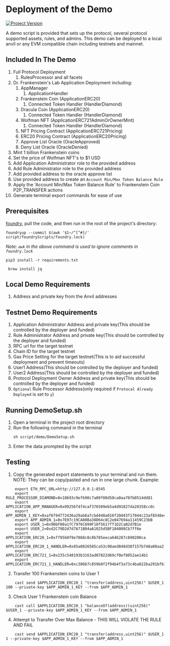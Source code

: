 # Deployment of the Demo 

[![Project Version][version-image]][version-url]

A demo script is provided that sets up the protocol, several protocol supported assets, rules, and admins. This demo can be deployed to a local anvil or any EVM compatible chain including testnets and mainnet.

## Included In The Demo

1. Full Protocol Deployment
   1. RulesProcessor and all facets
2. Dr. Frankenstein's Lab Application Deployment including:
   1. AppManager
      1. ApplicationHandler
   2. Frankenstein Coin (ApplicationERC20)
      1. Connected Token Handler (HandlerDiamond)
   3. Dracula Coin (ApplicationERC20)
      1. Connected Token Handler (HandlerDiamond)
   4. Wolfman NFT (ApplicationERC721AdminOrOwnerMint)
      1. Connected Token Handler (HandlerDiamond)
   5. NFT Pricing Contract (ApplicationERC721Pricing)
   6. ERC20 Pricing Contract (ApplicationERC20Pricing)
   7. Approve List Oracle (OracleApproved)
   8. Deny List Oracle (OracleDenied)
3. Mint 1 billion Frankenstein coins
4. Set the price of Wolfman NFT's to $1 USD
5. Add Application Administrator role to the provided address
6. Add Rule Administrator role to the provided address
7. Add provided address to the oracle approve list
8. Use provided address to create an `Account Min/Max Token Balance Rule`
9. Apply the 'Account Min/Max Token Balance Rule' to Frankenstein Coin P2P_TRANSFER actions
10. Generate terminal export commands for ease of use


## Prerequisites

[foundry](https://book.getfoundry.sh/getting-started/installation), pull the code, and then run in the root of the project's directory:

`foundryup --commit $(awk '$1~/^[^#]/' script/foundryScripts/foundry.lock)` 

_Note: `awk` in the above command is used to ignore comments in `foundry.lock`_

`pip3 install -r requirements.txt`

` brew install jq`

## Local Demo Requirements

1. Address and private key from the Anvil addresses

## Testnet Demo Requirements

1. Application Administrator Address and private key(This should be controlled by the deployer and funded)
2. Rule Administrator Address and private key(This should be controlled by the deployer and funded)
3. RPC url for the target testnet
4. Chain ID for the target testnet
5. Gas Price Setting for the target testnet(This is to aid successful deployment and prevent timeouts)
6. User1 Address(This should be controlled by the deployer and funded)
7. User2 Address(This should be controlled by the deployer and funded)
8. Protocol Deployment Owner Address and private key(This should be controlled by the deployer and funded)
9. `Optional` Rule Processor Address(only required if `Protocal Already Deployed` is set to `y`)

## Running DemoSetup.sh

1. Open a terminal in the project root directory
2. Run the following command in the terminal
   ```
   sh script/demo/DemoSetup.sh
   ```
3. Enter the data prompted by the script

## Testing

1. Copy the generated export statements to your terminal and run them. NOTE: They can be copy/pasted and run in one large chunk. Example:

```
    export ETH_RPC_URL=http://127.0.0.1:8545
    export RULE_PROCESSOR_DIAMOND=0x18693c9efb90c7a00f80d58ca0aa78fb0514dd81
    export APPLICATION_APP_MANAGER=0x09256f4f4caf376509eb5a4d91827da28358cc0c
    export APP_ADMIN_1_KEY=0xaf6f94772436a29ab6a7cbd448a016f20d43f17044c23af8548e4b740816c955
    export APP_ADMIN_1=0x7E97c19CA80Ba38D64c8C2e047694a11459C23bB
    export USER_1=0x90bF80a1fC7976C899F10f5617ff1D2CaB2d7B1e
    export USER_2=0xd2C79D2d7d7A71B04aA1025d5BF104008Cb7ff6e
    export APPLICATION_ERC20_1=0xff95b0f9e7868c0c8b785eeca646287c890200ca
    export APPLICATION_ERC20_1_HANDLER=0x85a0826585ca53c98aed848d38f157b748a08aa2
    export APPLICATION_ERC721_1=0x235c540193b3163ad07022d69cf0ef8052ae14b1
    export APPLICATION_ERC721_1_HANDLER=0xc306b7c859b8f2f94b4f3a73c4ba822ba291bfb1
```

2. Transfer 100 Frankenstein coins to User 1

```
    cast send $APPLICATION_ERC20_1 "transfer(address,uint256)" $USER_1 100 --private-key $APP_ADMIN_1_KEY --from $APP_ADMIN_1
```

3. Check User 1 Frankenstein coin Balance

```
    cast call $APPLICATION_ERC20_1 "balanceOf(address)(uint256)" $USER_1 --private-key $APP_ADMIN_1_KEY --from $APP_ADMIN_1 
```

4. Attempt to Transfer Over Max Balance - THIS WILL VIOLATE THE RULE AND FAIL

```	
    cast send $APPLICATION_ERC20_1 "transfer(address,uint256)" $USER_1 1 --private-key $APP_ADMIN_1_KEY --from $APP_ADMIN_1
```

<!-- These are the header links -->
[version-image]: https://img.shields.io/badge/Version-2.1.0-brightgreen?style=for-the-badge&logo=appveyor
[version-url]: https://github.com/thrackle-io/rules-protocol